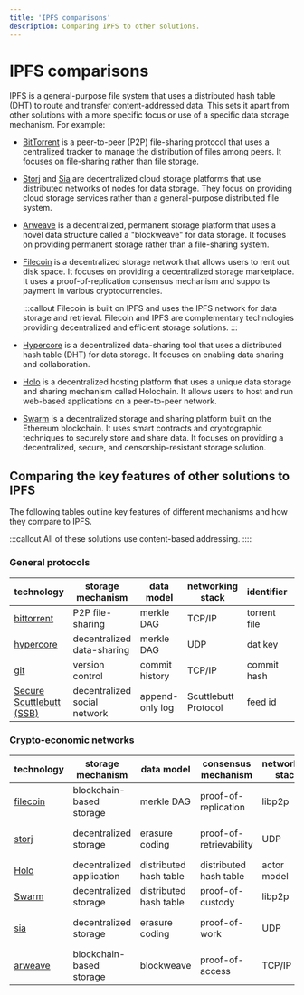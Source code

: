 ```yaml
---
title: 'IPFS comparisons'
description: Comparing IPFS to other solutions.
---
```


# IPFS comparisons

IPFS is a general-purpose file system that uses a distributed hash table (DHT) to route and transfer content-addressed data. This sets it apart from other solutions with a more specific focus or use of a specific data storage mechanism. For example:

- [BitTorrent](https://www.bittorrent.com/) is a peer-to-peer (P2P) file-sharing protocol that uses a centralized tracker to manage the distribution of files among peers. It focuses on file-sharing rather than file storage.
- [Storj](https://storj.io/) and [Sia](https://sia.tech/) are decentralized cloud storage platforms that use distributed networks of nodes for data storage. They focus on providing cloud storage services rather than a general-purpose distributed file system.
- [Arweave](https://www.arweave.org/) is a decentralized, permanent storage platform that uses a novel data structure called a "blockweave" for data storage. It focuses on providing permanent storage rather than a file-sharing system.
- [Filecoin](https://filecoin.io/) is a decentralized storage network that allows users to rent out disk space. It focuses on providing a decentralized storage marketplace. It uses a proof-of-replication consensus mechanism and supports payment in various cryptocurrencies.

  :::callout
  Filecoin is built on IPFS and uses the IPFS network for data storage and retrieval. Filecoin and IPFS are complementary technologies providing decentralized and efficient storage solutions.
  :::

- [Hypercore](https://hypercore-protocol.org/) is a decentralized data-sharing tool that uses a distributed hash table (DHT) for data storage. It focuses on enabling data sharing and collaboration.
- [Holo](https://holochain.org/) is a decentralized hosting platform that uses a unique data storage and sharing mechanism called Holochain. It allows users to host and run web-based applications on a peer-to-peer network.
- [Swarm](https://swarm-gateways.net/bzz:/theswarm.eth/) is a decentralized storage and sharing platform built on the Ethereum blockchain. It uses smart contracts and cryptographic techniques to securely store and share data. It focuses on providing a decentralized, secure, and censorship-resistant storage solution.

## Comparing the key features of other solutions to IPFS

The following tables outline key features of different mechanisms and how they compare to IPFS.

:::callout
All of these solutions use content-based addressing.
::::

### General protocols

| technology            | storage mechanism         | data model            | networking stack | identifier          | address composition | links                 | use cases                | similarity to IPFS | hashing algorithm |
| --------------------- | ------------------------- | --------------------- | ---------------- | ------------------- | ------------------- | ---------------------- | -------------------- | ------------------ | --------------------- |
| [bittorrent](https://www.bittorrent.com/protocols/bittorrent-rfc.html) | P2P file-sharing          | merkle DAG             | TCP/IP           | torrent file        | filename + sha1 hash    | -                     | file sharing              | low                 | SHA-256          |
| [hypercore](https://hypercore-protocol.org/guides/)                   | decentralized data-sharing| merkle DAG                 | UDP           | dat key             | dat key             | dat://{key}            | decentralized data sharing| medium              | SHA-256          |
| [git](https://git-scm.com/)                                          |  version control| commit history          | TCP/IP           | commit hash        | commit hash           | -                     | version control           | medium              | SHA-1, SHA-256   |
| [Secure Scuttlebutt (SSB)](https://ssbc.github.io/scuttlebutt-protocol-guide/) | decentralized social network | append-only log       | Scuttlebutt Protocol | feed id            | feed id              | ssb://{feed id}         | decentralized social networking| high                | SHA-256          |

### Crypto-economic networks

| technology            | storage mechanism         | data model            | consensus mechanism         | networking stack | identifier          | address composition | use cases                | similarity to IPFS |
| --------------------- | ------------------------- | --------------------- | --------------------------- | ---------------- | ------------------- | ------------------- | ------------------------ | ------------------ |
| [filecoin](https://docs.filecoin.io/)              | blockchain-based storage  | merkle DAG                 | proof-of-replication         | libp2p           | cid                 | cid                 | decentralized data storage | high                |
| [storj](https://storj.io/docs/)                 | decentralized storage     | erasure coding             | proof-of-retrievability       | UDP              | farmer ID           | farmer ID + file metadata | encrypted cloud storage  | medium              |
| [Holo](https://developer.holochain.org/docs/)             | decentralized application | distributed hash table     | distributed hash table         | actor model             | agent ID            | agent ID            | decentralized applications | medium              |
| [Swarm](https://swarm-guide.readthedocs.io/)                 | decentralized storage     | distributed hash table     | proof-of-custody              | libp2p           | chunk ID            | chunk ID            | decentralized data storage    | high       |
| [sia](https://docs.sia.tech/)                   | decentralized storage     | erasure coding             | proof-of-work                | UDP              | sector ID           | sector ID + file metadata | encrypted cloud storage  | medium              |
| [arweave](https://www.arweave.org/docs)               | blockchain-based storage  | blockweave                 | proof-of-access              | TCP/IP           | block ID            | block ID            | permanent data archiving | low                 |
